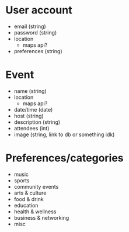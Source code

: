 # User account
- email (string)
- password (string)
- location
    - maps api?
- preferences (string)


# Event
- name (string)
- location 
    - maps api?
- date/time (date)
- host (string)
- description (string)
- attendees (int)
- image (string, link to db or something idk)


# Preferences/categories
- music
- sports
- community events
- arts & culture
- food & drink
- education
- health & wellness
- business & networking
- misc
